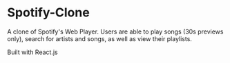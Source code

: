 # Spotify-Clone

A clone of Spotify's Web Player. Users are able to play songs (30s previews only), search for artists and songs, as well as view their playlists.

Built with React.js
